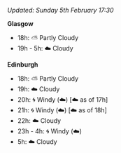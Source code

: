 *Updated: Sunday 5th February 17:30*

**Glasgow**

* 18h: :partly_sunny: Partly Cloudy
* 19h - 5h: :cloud: Cloudy

**Edinburgh**

* 18h: :partly_sunny: Partly Cloudy
* 19h: :cloud: Cloudy
* 20h: :cyclone: Windy (:cloud:) [:cloud: as of 17h]
* 21h: :cyclone: Windy (:cloud:) [:cloud: as of 18h]
* 22h: :cloud: Cloudy
* 23h - 4h: :cyclone: Windy (:cloud:)
* 5h: :cloud: Cloudy
